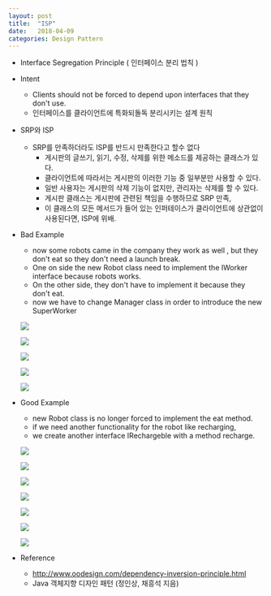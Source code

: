```yaml
---
layout: post
title:  "ISP"
date:   2018-04-09
categories: Design Pattern
---
```


- Interface Segregation Principle ( 인터페이스 분리 법칙 )


- Intent

  - Clients should not be forced to depend upon interfaces that they don't use.
  - 인터페이스를 클라이언트에 특화되돌독 분리시키는 설계 원칙

- SRP와 ISP

  - SRP를 만족하더라도 ISP를 반드시 만족한다고 할수 없다
    - 게시판의 글쓰기, 읽기, 수정, 삭제를 위한 메소드를 제공하는 클래스가 있다.
    - 클라이언트에 따라서는 게시판의 이러한 기능 중 일부분만 사용할 수 있다.
    - 일반 사용자는 게시판의 삭제 기능이 없지만, 관리자는 삭제를 할 수 있다.
    - 게시판 클래스는 게시판에 관련된 책임을 수행하므로 SRP 만족,
    - 이 클래스의 모든 메서드가 들어 있는 인퍼테이스가 클라이언트에 상관없이 사용된다면, ISP에 위배.

- Bad Example

  - now some robots came in the company they work as well , but they don't eat so they don't need a launch break. 
  - One on side the new Robot class need to implement the IWorker interface because robots works. 
  - On the other side, they don't have to implement it because they don't eat.
  - now we have to change Manager class in order to introduce the new SuperWorker

  ![](/image/isp077.png)

  ![](/image/isp088.png)

  ![](/image/isp099.png)

  ![](/image/isp01010.png)

  ![](/image/isp01111.png)

- Good Example

  - new Robot class is no longer forced to implement the eat method.
  - if we need another functionality for the robot like recharging, 
  - we create another interface IRechargeble with a method recharge.

  ![](/image/isp011.png)

  ![](/image/isp022.png)

  ![](/image/isp033.png)

  ![](/image/isp044.png)

  ![](/image/isp055.png)

  ![](/image/isp066.png)

  ![](/image/isp077.png)


- Reference
  - <http://www.oodesign.com/dependency-inversion-principle.html>
  - Java 객체지향 디자인 패턴 (정인상, 채흥석 지음)



